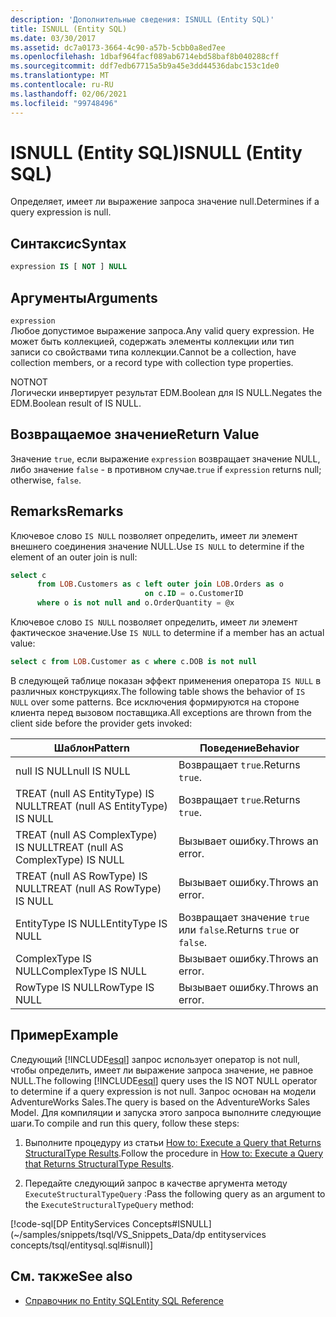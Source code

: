 ```yaml
---
description: 'Дополнительные сведения: ISNULL (Entity SQL)'
title: ISNULL (Entity SQL)
ms.date: 03/30/2017
ms.assetid: dc7a0173-3664-4c90-a57b-5cbb0a8ed7ee
ms.openlocfilehash: 1dbaf964facf089ab6714ebd58baf8b040288cff
ms.sourcegitcommit: ddf7edb67715a5b9a45e3dd44536dabc153c1de0
ms.translationtype: MT
ms.contentlocale: ru-RU
ms.lasthandoff: 02/06/2021
ms.locfileid: "99748496"
---
```

# <a name="isnull-entity-sql"></a><span data-ttu-id="e5042-103">ISNULL (Entity SQL)</span><span class="sxs-lookup"><span data-stu-id="e5042-103">ISNULL (Entity SQL)</span></span>

<span data-ttu-id="e5042-104">Определяет, имеет ли выражение запроса значение null.</span><span class="sxs-lookup"><span data-stu-id="e5042-104">Determines if a query expression is null.</span></span>  
  
## <a name="syntax"></a><span data-ttu-id="e5042-105">Синтаксис</span><span class="sxs-lookup"><span data-stu-id="e5042-105">Syntax</span></span>  
  
```sql  
expression IS [ NOT ] NULL  
```  
  
## <a name="arguments"></a><span data-ttu-id="e5042-106">Аргументы</span><span class="sxs-lookup"><span data-stu-id="e5042-106">Arguments</span></span>  

 `expression`  
 <span data-ttu-id="e5042-107">Любое допустимое выражение запроса.</span><span class="sxs-lookup"><span data-stu-id="e5042-107">Any valid query expression.</span></span> <span data-ttu-id="e5042-108">Не может быть коллекцией, содержать элементы коллекции или тип записи со свойствами типа коллекции.</span><span class="sxs-lookup"><span data-stu-id="e5042-108">Cannot be a collection, have collection members, or a record type with collection type properties.</span></span>  
  
 <span data-ttu-id="e5042-109">NOT</span><span class="sxs-lookup"><span data-stu-id="e5042-109">NOT</span></span>  
 <span data-ttu-id="e5042-110">Логически инвертирует результат EDM.Boolean для IS NULL.</span><span class="sxs-lookup"><span data-stu-id="e5042-110">Negates the EDM.Boolean result of IS NULL.</span></span>  
  
## <a name="return-value"></a><span data-ttu-id="e5042-111">Возвращаемое значение</span><span class="sxs-lookup"><span data-stu-id="e5042-111">Return Value</span></span>  

 <span data-ttu-id="e5042-112">Значение `true`, если выражение `expression` возвращает значение NULL, либо значение `false` - в противном случае.</span><span class="sxs-lookup"><span data-stu-id="e5042-112">`true` if `expression` returns null; otherwise, `false`.</span></span>  
  
## <a name="remarks"></a><span data-ttu-id="e5042-113">Remarks</span><span class="sxs-lookup"><span data-stu-id="e5042-113">Remarks</span></span>  

 <span data-ttu-id="e5042-114">Ключевое слово `IS NULL` позволяет определить, имеет ли элемент внешнего соединения значение NULL.</span><span class="sxs-lookup"><span data-stu-id="e5042-114">Use `IS NULL` to determine if the element of an outer join is null:</span></span>  
  
```sql  
select c
      from LOB.Customers as c left outer join LOB.Orders as o
                              on c.ID = o.CustomerID
      where o is not null and o.OrderQuantity = @x  
```  
  
 <span data-ttu-id="e5042-115">Ключевое слово `IS NULL` позволяет определить, имеет ли элемент фактическое значение.</span><span class="sxs-lookup"><span data-stu-id="e5042-115">Use `IS NULL` to determine if a member has an actual value:</span></span>  
  
```sql  
select c from LOB.Customer as c where c.DOB is not null  
```  
  
 <span data-ttu-id="e5042-116">В следующей таблице показан эффект применения оператора `IS NULL` в различных конструкциях.</span><span class="sxs-lookup"><span data-stu-id="e5042-116">The following table shows the behavior of `IS NULL` over some patterns.</span></span> <span data-ttu-id="e5042-117">Все исключения формируются на стороне клиента перед вызовом поставщика.</span><span class="sxs-lookup"><span data-stu-id="e5042-117">All exceptions are thrown from the client side before the provider gets invoked:</span></span>  
  
|<span data-ttu-id="e5042-118">Шаблон</span><span class="sxs-lookup"><span data-stu-id="e5042-118">Pattern</span></span>|<span data-ttu-id="e5042-119">Поведение</span><span class="sxs-lookup"><span data-stu-id="e5042-119">Behavior</span></span>|  
|-------------|--------------|  
|<span data-ttu-id="e5042-120">null IS NULL</span><span class="sxs-lookup"><span data-stu-id="e5042-120">null IS NULL</span></span>|<span data-ttu-id="e5042-121">Возвращает `true`.</span><span class="sxs-lookup"><span data-stu-id="e5042-121">Returns `true`.</span></span>|  
|<span data-ttu-id="e5042-122">TREAT (null AS EntityType) IS NULL</span><span class="sxs-lookup"><span data-stu-id="e5042-122">TREAT (null AS EntityType) IS NULL</span></span>|<span data-ttu-id="e5042-123">Возвращает `true`.</span><span class="sxs-lookup"><span data-stu-id="e5042-123">Returns `true`.</span></span>|  
|<span data-ttu-id="e5042-124">TREAT (null AS ComplexType) IS NULL</span><span class="sxs-lookup"><span data-stu-id="e5042-124">TREAT (null AS ComplexType) IS NULL</span></span>|<span data-ttu-id="e5042-125">Вызывает ошибку.</span><span class="sxs-lookup"><span data-stu-id="e5042-125">Throws an error.</span></span>|  
|<span data-ttu-id="e5042-126">TREAT (null AS RowType) IS NULL</span><span class="sxs-lookup"><span data-stu-id="e5042-126">TREAT (null AS RowType) IS NULL</span></span>|<span data-ttu-id="e5042-127">Вызывает ошибку.</span><span class="sxs-lookup"><span data-stu-id="e5042-127">Throws an error.</span></span>|  
|<span data-ttu-id="e5042-128">EntityType IS NULL</span><span class="sxs-lookup"><span data-stu-id="e5042-128">EntityType IS NULL</span></span>|<span data-ttu-id="e5042-129">Возвращает значение `true` или `false`.</span><span class="sxs-lookup"><span data-stu-id="e5042-129">Returns `true` or `false`.</span></span>|  
|<span data-ttu-id="e5042-130">ComplexType IS NULL</span><span class="sxs-lookup"><span data-stu-id="e5042-130">ComplexType IS NULL</span></span>|<span data-ttu-id="e5042-131">Вызывает ошибку.</span><span class="sxs-lookup"><span data-stu-id="e5042-131">Throws an error.</span></span>|  
|<span data-ttu-id="e5042-132">RowType IS NULL</span><span class="sxs-lookup"><span data-stu-id="e5042-132">RowType IS NULL</span></span>|<span data-ttu-id="e5042-133">Вызывает ошибку.</span><span class="sxs-lookup"><span data-stu-id="e5042-133">Throws an error.</span></span>|  
  
## <a name="example"></a><span data-ttu-id="e5042-134">Пример</span><span class="sxs-lookup"><span data-stu-id="e5042-134">Example</span></span>  

 <span data-ttu-id="e5042-135">Следующий [!INCLUDE[esql](../../../../../../includes/esql-md.md)] запрос использует оператор is not null, чтобы определить, имеет ли выражение запроса значение, не равное NULL.</span><span class="sxs-lookup"><span data-stu-id="e5042-135">The following [!INCLUDE[esql](../../../../../../includes/esql-md.md)] query uses the IS NOT NULL operator to determine if a query expression is not null.</span></span> <span data-ttu-id="e5042-136">Запрос основан на модели AdventureWorks Sales.</span><span class="sxs-lookup"><span data-stu-id="e5042-136">The query is based on the AdventureWorks Sales Model.</span></span> <span data-ttu-id="e5042-137">Для компиляции и запуска этого запроса выполните следующие шаги.</span><span class="sxs-lookup"><span data-stu-id="e5042-137">To compile and run this query, follow these steps:</span></span>  
  
1. <span data-ttu-id="e5042-138">Выполните процедуру из статьи [How to: Execute a Query that Returns StructuralType Results](../how-to-execute-a-query-that-returns-structuraltype-results.md).</span><span class="sxs-lookup"><span data-stu-id="e5042-138">Follow the procedure in [How to: Execute a Query that Returns StructuralType Results](../how-to-execute-a-query-that-returns-structuraltype-results.md).</span></span>  
  
2. <span data-ttu-id="e5042-139">Передайте следующий запрос в качестве аргумента методу `ExecuteStructuralTypeQuery` :</span><span class="sxs-lookup"><span data-stu-id="e5042-139">Pass the following query as an argument to the `ExecuteStructuralTypeQuery` method:</span></span>  
  
 [!code-sql[DP EntityServices Concepts#ISNULL](~/samples/snippets/tsql/VS_Snippets_Data/dp entityservices concepts/tsql/entitysql.sql#isnull)]  
  
## <a name="see-also"></a><span data-ttu-id="e5042-140">См. также</span><span class="sxs-lookup"><span data-stu-id="e5042-140">See also</span></span>

- [<span data-ttu-id="e5042-141">Справочник по Entity SQL</span><span class="sxs-lookup"><span data-stu-id="e5042-141">Entity SQL Reference</span></span>](entity-sql-reference.md)
